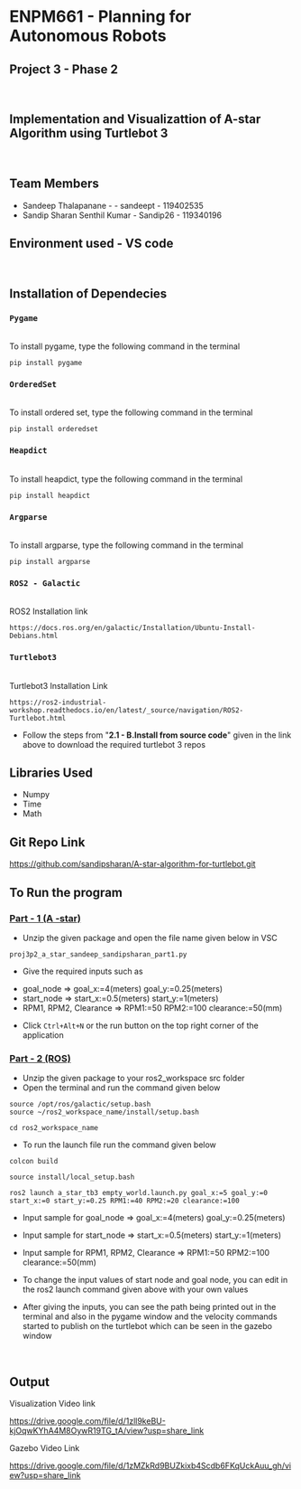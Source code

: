 # ENPM661 - Planning for Autonomous Robots

## Project 3 - Phase 2 
<br />

## Implementation and Visualizattion of A-star Algorithm using Turtlebot 3
<br />

## Team Members
* Sandeep Thalapanane - - sandeept - 119402535
* Sandip Sharan Senthil Kumar - Sandip26 - 119340196

## Environment used - VS code

<br />

## Installation of Dependecies


### `Pygame`

<br />To install pygame, type the following command in the terminal

```
pip install pygame
```

### `OrderedSet`

<br />To install ordered set, type the following command in the terminal

```
pip install orderedset
```

### `Heapdict`

<br />To install heapdict, type the following command in the terminal

```
pip install heapdict
```

### `Argparse`

<br />To install argparse, type the following command in the terminal

```
pip install argparse
```

### `ROS2 - Galactic`

<br />ROS2 Installation link

````
https://docs.ros.org/en/galactic/Installation/Ubuntu-Install-Debians.html
````
### `Turtlebot3` 

</br> Turtlebot3 Installation Link
````
https://ros2-industrial-workshop.readthedocs.io/en/latest/_source/navigation/ROS2-Turtlebot.html
````
- Follow the steps from "__2.1 - B.Install from source code__" given in the link above to download the required turtlebot 3 repos

## Libraries Used 

- Numpy
- Time
- Math

## Git Repo Link 

https://github.com/sandipsharan/A-star-algorithm-for-turtlebot.git

## To Run the program


### <ins>Part - 1 (A -star)</ins>

- Unzip the given package and open the file name given below in VSC
````
proj3p2_a_star_sandeep_sandipsharan_part1.py
````
- Give the required inputs such as
* goal_node => goal_x:=4(meters) goal_y:=0.25(meters)
* start_node => start_x:=0.5(meters) start_y:=1(meters)
* RPM1, RPM2, Clearance => RPM1:=50 RPM2:=100 clearance:=50(mm)

- Click `Ctrl+Alt+N` or the run button on the top right corner of the application


### <ins>Part - 2 (ROS)</ins>

- Unzip the given package to your ros2_workspace src folder
- Open the terminal and run the command given below
```
source /opt/ros/galactic/setup.bash
source ~/ros2_workspace_name/install/setup.bash
```
```
cd ros2_workspace_name
```
- To run the launch file run the command given below
```
colcon build
```
```
source install/local_setup.bash
```
```
ros2 launch a_star_tb3 empty_world.launch.py goal_x:=5 goal_y:=0 start_x:=0 start_y:=0.25 RPM1:=40 RPM2:=20 clearance:=100 
```
- Input sample for goal_node => goal_x:=4(meters) goal_y:=0.25(meters)
- Input sample for start_node => start_x:=0.5(meters) start_y:=1(meters)
- Input sample for RPM1, RPM2, Clearance => RPM1:=50 RPM2:=100 clearance:=50(mm)

- To change the input values of start node and goal node, you can edit in the ros2 launch command given above with your own values
- After giving the inputs, you can see the path being printed out in the terminal and also in the pygame window and the velocity commands started to publish on the turtlebot which can be seen in the gazebo window
</br>

## Output

Visualization Video link 

https://drive.google.com/file/d/1zll9keBU-kjOqwKYhA4M8OywR19TG_tA/view?usp=share_link

Gazebo Video Link 

https://drive.google.com/file/d/1zMZkRd9BUZkixb4Scdb6FKqUckAuu_gh/view?usp=share_link








